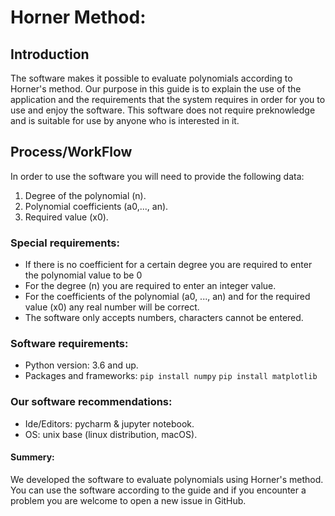 # Horner Method:
## Introduction

The software makes it possible to evaluate polynomials according to Horner's method.
Our purpose in this guide is to explain the use of the application and the requirements that the system requires in order for you to use and enjoy the software.
This software does not require preknowledge and is suitable for use by anyone who is interested in it.

## Process/WorkFlow

In order to use the software you will need to provide the following data:
1) Degree of the polynomial (n).
2) Polynomial coefficients (a0,..., an).
3) Required value (x0).

### Special requirements:

- If there is no coefficient for a certain degree you are required to enter the polynomial value to be 0
- For the degree (n) you are required to enter an integer value.
- For the coefficients of the polynomial (a0, ..., an) and for the required value   (x0) any real number will be correct.     
- The software only accepts numbers, characters cannot be entered.

### Software requirements:

- Python version: 3.6 and up.
- Packages and frameworks: `pip install numpy` `pip install matplotlib`

### Our software recommendations:

- Ide/Editors: pycharm & jupyter notebook.
- OS: unix base (linux distribution, macOS).

#### Summery:
We developed the software to evaluate polynomials using Horner's method. You can use the software according to the guide and if you encounter a problem you are welcome to open a new issue in GitHub.
